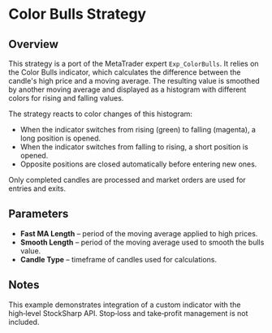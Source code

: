 # Color Bulls Strategy

## Overview

This strategy is a port of the MetaTrader expert `Exp_ColorBulls`. It relies on the Color Bulls indicator, which calculates the difference between the candle's high price and a moving average. The resulting value is smoothed by another moving average and displayed as a histogram with different colors for rising and falling values.

The strategy reacts to color changes of this histogram:

- When the indicator switches from rising (green) to falling (magenta), a long position is opened.
- When the indicator switches from falling to rising, a short position is opened.
- Opposite positions are closed automatically before entering new ones.

Only completed candles are processed and market orders are used for entries and exits.

## Parameters

- **Fast MA Length** – period of the moving average applied to high prices.
- **Smooth Length** – period of the moving average used to smooth the bulls value.
- **Candle Type** – timeframe of candles used for calculations.

## Notes

This example demonstrates integration of a custom indicator with the high‑level StockSharp API. Stop‑loss and take‑profit management is not included.
